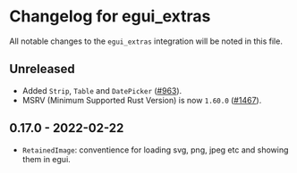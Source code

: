 # Changelog for egui_extras
All notable changes to the `egui_extras` integration will be noted in this file.


## Unreleased
* Added `Strip`, `Table` and `DatePicker` ([#963](https://github.com/emilk/egui/pull/963)).
* MSRV (Minimum Supported Rust Version) is now `1.60.0` ([#1467](https://github.com/emilk/egui/pull/1467)).


## 0.17.0 - 2022-02-22
* `RetainedImage`: conventience for loading svg, png, jpeg etc and showing them in egui.
